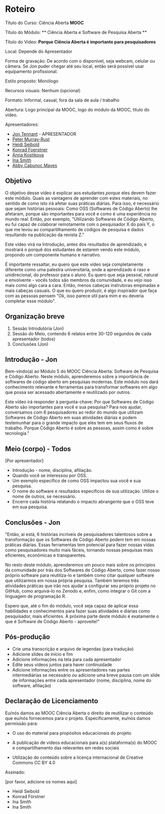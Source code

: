# Roteiro

Título do Curso: Ciência Aberta **MOOC**

Título do Módulo: ** Ciência Aberta e Software de Pesquisa Aberta **

Título do Vídeo: **Porque Ciência Aberta é importante para pesquisadores**

Local: Depende do Apresentador

Forma de gravação: De acordo com o disponível, seja webcam, celular ou câmera. Se Jon puder chegar até seu local, então será possível usar equipamento profissional.

Estilo proposto: Monólogo

Recursos visuais: Nenhum (opcional)

Formato: Informal, casual, fora da sala de aula / trabalho

Abertura: Logo principal da MOOC, logo do módulo da MOOC, título do vídeo.

Apresentadores:

- [Jon Tennant](https://twitter.com/protohedgehog) - APRESENTADOR
- [Peter Murray-Rust](https://twitter.com/petermurrayrust)
- [Heidi Seibold](https://twitter.com/HeidiBaya)
- [Konrad Foerstner](https://twitter.com/konradfoerstner)
- [Anna Kostikova](https://twitter.com/oxytheca)
- [Ina Smith](https://twitter.com/ismonet)
- [Abby Cabunoc Mayes](https://twitter.com/abbycabs)

## Objetivo

O objetivo desse vídeo é explicar aos estudantes *porque* eles devem fazer este módulo. Quais as vantagens de aprender com estes materiais, no sentido de como isto irá afetar suas práticas diárias. Para isso, é necessário que sejam histórias pessoais: Como OSS (Softwares de Código Aberto) lhe afetaram, porque são importantes para você e como é uma experiência no mundo real. Então, por exemplo, "Utilizando Softwares de Código Aberto, eu fui capaz de colaborar remotamente com o pesquisador X do país Y, o que me levou ao compartilhamento de códigos de pesquisa e dados resultando na publicação da revista Z."

Este vídeo virá na Introdução, antes dos resultados de aprendizado, e mostrará o porquê dos estudantes de estarem vendo este módulo, propondo um componente humano e narrativo.

É importante ressaltar, eu quero que este vídeo seja completamente diferente como uma palestra universitária, onde a aprendizado é raso e unidirecional, do professor para o aluno. Eu quero que seja pessoal, natural e envolvente - vocês todos são membros da comunidade, e eu vejo isso mais como algo cara a cara. Então, menos cabeças instrutoras empinadas e mais cabeças casuais. O que eu quero produzir, é algo inspirador que faça com as pessoas pensem "Ok, isso parece útil para mim e eu deveria completar esse módulo".

## Organização breve

1. Sessão Introdutória (Jon)
2. Sessão do Meio, contendo 6 relatos entre 30-120 segundos de cada apresentador (todos)
3. Conclusões (Jon)

## Introdução - Jon

Bem-vindo(a) ao Módulo 5 do MOOC Ciência Aberta: Software de Pesquisa e Código Aberto. Neste módulo, aprenderemos sobre a importância de softwares de código aberto em pesquisas modernas. Este módulo nos dará conhecimento relevante e ferramentas para transformar softwares em algo que possa ser acessado abertamente e reutilizado por outros.

Este vídeo irá responder à pergunta-chave: Por que Softwares de Código Aberto são importantes para você e sua pesquisa? Para nos ajudar, conversamos com 6 pesquisadores ao redor do mundo que utilizam Softwares de Código Aberto em suas atividades diárias e podem testemunhar para o grande impacto que eles tem em seus fluxos de trabalho. Porque Código Aberto é sobre as pessoas, assim como é sobre tecnologia."

## Meio (corpo) - Todos

[Por apresentador]

- Introdução - nome, disciplina, afiliação.
- Quando você se interessou por OSS.
- Um exemplo específico de como OSS impactou sua você e sua pesquisa.
- O nome do software e resultados específicos de sua utilização. Utilize o nome de outros, se necessário.
- Encerre cada história relatando o impacto abrangente que o OSS teve em sua pesquisa.

## Conclusões - Jon

"Então, ai está, 6 histórias incríveis de pesquisadores talentosos sobre a transformação que os Softwares de Código Aberto podem tem em nossas práticas diárias. Essas ferramentas tem potencial para fazer nossas vidas como pesquisadores muito mais fáceis, tornando nossas pesquisas mais eficientes, econômicas e transparentes.

No resto deste módulo, aprenderemos um pouco mais sobre os principios da comunidade por trás dos Softwares de Código Aberto, como fazer nosso próprio software para reutiliza-lo e também como citar qualquer software que utilizarmos em nossa própria pesquisa. Também teremos três atividades práticas que irão nos ajudar a configurar seu próprio projeto no GitHub, como arquivá-lo no Zenodo e, enfim, como integrar o Git com a linguagem de programação R.

Espero que, até o fim do módulo, você seja capaz de aplicar essa habilidades e conhecimentos para fazer suas atividades e diárias como pesquisador, mais eficientes. A próxima parte deste módulo é exatamente o que é Software de Código Aberto - aproveite!"

## Pós-produção

- Crie uma transcrição e arquivo de legendas (para tradução)
- Adicione slides de início e fim
- Adicione informações na tela para cada apresentador
- Edite seus vídeos juntos para haver continuidade
- Adicione informações entre os apresentadores nas partes intermediárias se necessário *ou* adicione uma breve pausa com um slide de informações entre cada apresentador (nome, disciplina, nome do software, afiliação)

## Declaração de Licenciamento

Eu/nós damos ao MOOC Ciência Aberta o direito de reutilizar o conteúdo que eu/nós fornecemos para o projeto. Especificamente, eu/nós damos permissão para:

- O uso do material para propósitos educacionais do projeto

- A publicação de vídeos educacionais para a(s) plataforma(s) do MOOC e compartilhamento das relevantes em redes sociais

- Utilização do conteúdo sobre a licença internacional de Creative Commons CC BY 4.0

Assinado:

[por favor, adicione os nomes aqui]

- Heidi Seibold
- Konrad Förstner
- Ina Smith
- Ina Smith